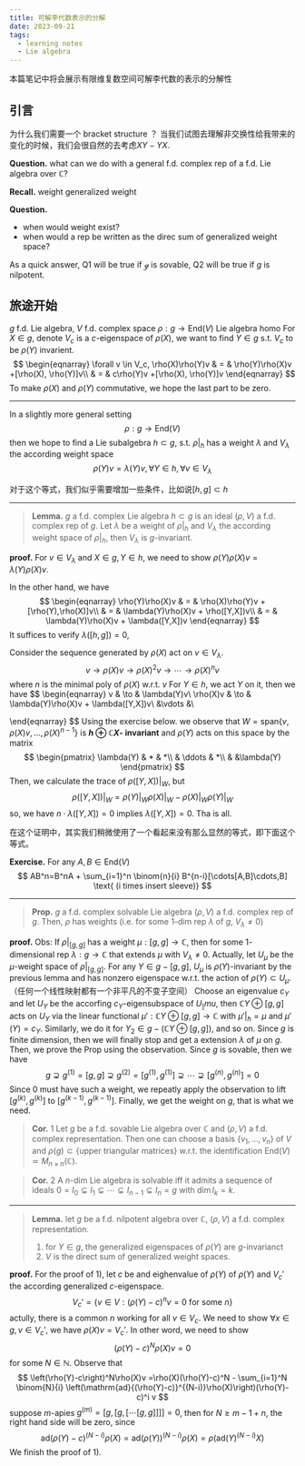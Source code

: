 ```yaml
---
title: 可解李代数表示的分解
date: 2023-09-21
tags:
  - learning notes
  - Lie algebra
---
```

本篇笔记中将会展示有限维复数空间可解李代数的表示的分解性
## 引言
为什么我们需要一个 bracket structure ？
当我们试图去理解非交换性给我带来的变化的时候，我们会很自然的去考虑$XY-YX$.

**Question.** what can we do with a general f.d. complex rep of a f.d. Lie algebra over $\mathbb C$?

**Recall.**
	weight
	generalized weight

**Question.**
- when would weight exist?
- when would a rep be written as the direc sum of generalized weight space?

As a quick answer, Q1 will be true if $\mathcal g$ is sovable, Q2 will be true if $g$ is nilpotent.

旅途开始
---
$g$ f.d. Lie algebra, $V$ f.d. complex space
$\rho: g \to \mathrm{End}(V)$ Lie algebra homo
For $X \in g$, denote $V_c$ is a $c$-eigenspace of $\rho(X)$, we want to find $Y\in g$ s.t. $V_c$ to be $\rho(Y)$ invarient.
$$
\begin{eqnarray}
\forall v \in V_c, \rho(X)\rho(Y)v & = & \rho(Y)\rho(X)v +[\rho(X), \rho(Y)]v\\ & = & c\rho(Y)v +[\rho(X), \rho(Y)]v
\end{eqnarray}
$$
To make $\rho(X)$ and $\rho(Y)$ commutative, we hope the last part to be zero.

---
In a slightly more general setting
$$
\rho:g \to \mathrm{End}(V)
$$
then we hope to find a Lie subalgebra $h \subset g$, s.t.
$\rho|_h$ has a  weight $\lambda$ and $V_\lambda$ the according weight space
$$
\rho(Y)v = \lambda(Y)v, \forall Y \in h,\forall v \in V_\lambda
$$

对于这个等式，我们似乎需要增加一些条件，比如说$[h,g] \subset h$


---
>**Lemma.**
>	$g$ a f.d. complex Lie algebra $h \subset g$ is an ideal $(\rho, V)$ a f.d. complex rep of $g$.
>	Let $\lambda$ be a weight of $\rho|_h$ and $V_\lambda$ the according weight space of $\rho|_h$, then $V_\lambda$ is $g$-invariant.

**proof.**
For $v \in V_\lambda$ and $X \in g, Y \in h$, we need to show $\rho(Y)\rho(X)v = \lambda(Y) \rho(X)v$.

In the other hand, we have
$$
\begin{eqnarray}
\rho(Y)\rho(X)v & = & \rho(X)\rho(Y)v + [\rho(Y),\rho(X)]v\\ & = & \lambda(Y)\rho(X)v + \rho([Y,X])v\\ & = & \lambda(Y)\rho(X)v + \lambda([Y,X])v
\end{eqnarray}
$$
It suffices to verify $\lambda([h,g])=0$,

Consider the sequence generated by $\rho(X)$ act on $v \in V_\lambda$.
$$
v \to  \rho(X)v \to  \rho(X)^2v \to \cdots \to  \rho(X)^nv
$$
where $n$ is the minimal poly of $\rho(X)$ w.r.t. $v$
For $Y \in h$, we act $Y$ on it, then we have
$$
	\begin{eqnarray}
v & \to & \lambda(Y)v\\
\rho(X)v & \to & \lambda(Y)\rho(X)v + \lambda([Y,X])v\\
&\vdots &\\

\end{eqnarray}
$$
Using the exercise below.
	we observe that $W = \mathrm{span}\{v, \rho(X)v,\dots,\rho(X)^{n-1}\}$ is **$h \oplus \mathbb C X$- invariant** and $\rho(Y)$ acts on this space by the matrix
	$$
	\begin{pmatrix}
 \lambda(Y) & * & *\\
  & \ddots & *\\
  &  &\lambda(Y)
\end{pmatrix}
	$$
	Then, we calculate the trace of $\rho([Y,X])|_W$, but$$
	\rho([Y,X])|_W = \rho(Y)|_W\rho(X)|_W-\rho(X)|_W\rho(Y)|_W
	$$
	so, we have $n \cdot \lambda([Y,X]) = 0$ implies $\lambda([Y,X]) = 0$.
	Tha is all.

在这个证明中，其实我们稍微使用了一个看起来没有那么显然的等式，即下面这个等式。

**Exercise.**
	For any $A, B \in \mathrm{End}(V)$
$$
AB^n=B^nA + \sum_{i=1}^n \binom{n}{i} B^{n-i}[\cdots[A,B]\cdots,B] \text{ (i times insert sleeve)}
$$

---
>**Prop.**
>	$g$ a f.d. complex solvable Lie algebra $(\rho,V)$ a f.d. complex rep of $g$.
>	Then, $\rho$ has weights (i.e. for some $1$-dim rep $\lambda$ of $g$, $V_\lambda \not = 0$)

**proof.**
	Obs: 
		If $\rho|_{[g,g]}$ has a weight $\mu:[g,g] \to \mathbb C$, then for some $1$-dimensional rep $\lambda: g \to \mathbb C$ that extends $\mu$ with $V_\lambda \not = 0$.
		Actually, let $U_\mu$ be the $\mu$-weight space of $\rho|_{[g,g]}$.
		For any $Y \in g -[g,g]$, $U_\mu$ is $\rho(Y)$-invariant by the previous lemma and has nonzero eigenspace w.r.t. the action of $\rho(Y) \subset U_\mu$. （任何一个线性映射都有一个非平凡的不变子空间）
		Choose an eigenvalue $c_Y$ and let $U_Y$ be the accorfing $c_Y$-eigensubspace of $U_]mu$, then $\mathbb C Y \oplus [g,g]$ acts on $U_Y$ via the linear functional $\mu': \mathbb C Y \oplus [g,g] \to \mathbb C$ with $\mu'|_h = \mu$ and $\mu'(Y) = c_Y$.
		Similarly, we do it for $Y_2 \in g-(\mathbb C Y \oplus [g,g])$, and so on. Since $g$ is finite dimension, then we will finally stop and get a extension $\lambda$ of $\mu$ on $g$.
	Then, we prove the Prop using the observation.
	Since $g$ is sovable, then we have
	$$
	g \supsetneq g^{(1)}=[g,g] \supsetneq g^{(2)} = [g^{(1)}, g^{(1)}]\supsetneq \cdots \supsetneq [g^{(n)},g^{(n)}] = 0
	$$
	Since $0$ must have such a weight, we repeatly apply the observation to lift $[g^{(k)},g^{(k)}]$ to $[g^{(k-1)},g^{(k-1)}]$.
	Finally, we get the weight on $g$, that is what we need.



>**Cor.** 1
>	 Let $g$ be a f.d. sovable Lie algebra over $\mathbb C$ and $(\rho, V)$ a f.d. complex representation.
>	Then one can choose a basis $\{v_1,\dots,v_n\}$ of $V$ and $\rho(g) \subset \{\text{upper triangular matrices}\}$ w.r.t. the identification $\mathrm{End}(V) \simeq M_{n \times n}(\mathbb C)$.

>**Cor.** 2
>	A $n$-dim Lie algebra is solvable iff it admits a sequence of ideals $0=I_0\subsetneq I_1 \subsetneq \cdots \subsetneq I_{n-1} \subsetneq I_n = g$ with $\dim I_k = k$.

---
>**Lemma.**
>	let $g$ be a f.d. nilpotent algebra over $\mathbb C$, $(\rho, V)$ a f.d. complex representation.
>	1) for $Y \in g$, the generalized eigenspaces of $\rho(Y)$ are $g$-invarianct
>	2) $V$ is the direct sum of generalized weight spaces.

**proof.**
	For the proof of 1),
	let $c$ be and eighenvalue of $\rho(Y)$ of $\rho(Y)$ and $V_c'$ the according generalized $c$-eigenspace.
	$$
	V_c'=\{v \in V:(\rho(Y)-c)^nv =0\text{  for some }n\}
	$$
	actully, there is a common $n$ working for all $v \in V_c$.
	We need to show $\forall x \in g, v\in V_c'$, we have $\rho(X)v = V_c'$.
	In other word, we need to show
	$$
	\left(\rho(Y)-c\right)^N\rho(X)v = 0 
	$$
	for some $N \in \mathbb N$.
	Observe that
	$$
	\left(\rho(Y)-c\right)^N\rho(X)v =\rho(X)(\rho(Y)-c)^N - \sum_{i=1}^N \binom{N}{i} \left(\mathrm{ad}{(\rho(Y)-c)}^{(N-i)}\rho(X)\right)(\rho(Y)-c)^i v
	$$
	suppose $m$-apies $g^{(m)} = [g,[g,[\cdots[g,g]]]] = 0$, then for $N \ge m - 1 + n$, the right hand side will be zero, since
	$$
	\mathrm{ad}{(\rho(Y)-c)}^{(N-i)}\rho(X) = \mathrm{ad}{(\rho(Y))}^{(N-i)}\rho(X)=\rho(\mathrm{ad}{(Y)}^{(N-i)}X)
	$$
	We finish the proof of 1).